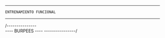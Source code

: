 -------------------------------
    ENTRENAMIENTO FUNCIONAL
-------------------------------

/---------------\
---- BURPEES ----
\----------------/

